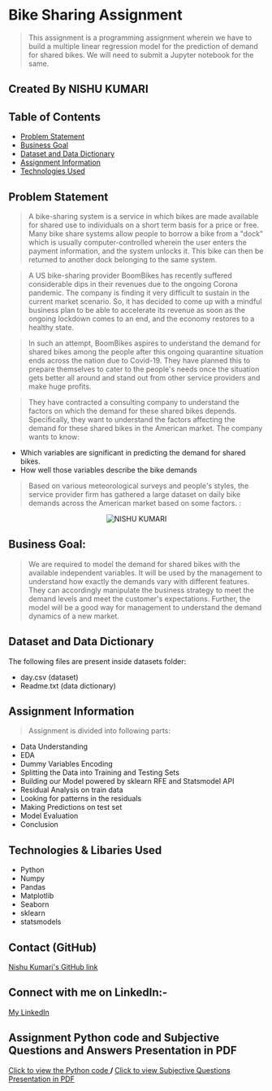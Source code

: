 # Bike Sharing Assignment
> This assignment is a programming assignment wherein we have to build a multiple linear regression model for the prediction of demand for shared bikes. We will need to submit a Jupyter notebook for the same.

## Created By NISHU KUMARI

## Table of Contents
* [Problem Statement](#problem-statement)
* [Business Goal](#business-goal)
* [Dataset and Data Dictionary](#dataset-and-data-dictionary)
* [Assignment Information](#assignment-information)
* [Technologies Used](#technologies-used)

## Problem Statement
> A bike-sharing system is a service in which bikes are made available for shared use to individuals on a short term basis for a price or free. Many bike share systems allow people to borrow a bike from a "dock" which is usually computer-controlled wherein the user enters the payment information, and the system unlocks it. This bike can then be returned to another dock belonging to the same system.


> A US bike-sharing provider BoomBikes has recently suffered considerable dips in their revenues due to the ongoing Corona pandemic. The company is finding it very difficult to sustain in the current market scenario. So, it has decided to come up with a mindful business plan to be able to accelerate its revenue as soon as the ongoing lockdown comes to an end, and the economy restores to a healthy state. 


> In such an attempt, BoomBikes aspires to understand the demand for shared bikes among the people after this ongoing quarantine situation ends across the nation due to Covid-19. They have planned this to prepare themselves to cater to the people's needs once the situation gets better all around and stand out from other service providers and make huge profits.


> They have contracted a consulting company to understand the factors on which the demand for these shared bikes depends. Specifically, they want to understand the factors affecting the demand for these shared bikes in the American market. The company wants to know:

- Which variables are significant in predicting the demand for shared bikes.
- How well those variables describe the bike demands
> Based on various meteorological surveys and people's styles, the service provider firm has gathered a large dataset on daily bike demands across the American market based on some factors. :

<center> <img src= "https://img.freepik.com/premium-photo/parking-rental-yellow-bicycles_247934-97.jpg?ga=GA1.1.765316027.1740234740&semt=ais_hybrid" alt="NISHU KUMARI"> </center>

## Business Goal:
> We are required to model the demand for shared bikes with the available independent variables. It will be used by the management to understand how exactly the demands vary with different features. They can accordingly manipulate the business strategy to meet the demand levels and meet the customer's expectations. Further, the model will be a good way for management to understand the demand dynamics of a new market. 

## Dataset and Data Dictionary
The following files are present inside datasets folder:
- day.csv (dataset)
- Readme.txt (data dictionary)

## Assignment Information
> Assignment is divided into following parts:
- Data Understanding
- EDA
- Dummy Variables Encoding
- Splitting the Data into Training and Testing Sets
- Building our Model powered by sklearn RFE and Statsmodel API
- Residual Analysis on train data
- Looking for patterns in the residuals
- Making Predictions on test set
- Model Evaluation
- Conclusion

## Technologies & Libaries Used
- Python 
- Numpy
- Pandas
- Matplotlib
- Seaborn
- sklearn
- statsmodels

## Contact (GitHub)
<a href="https://github.com/nishu-qatech"> Nishu Kumari's GitHub link </a>

## Connect with me on LinkedIn:-
<a href="https://www.linkedin.com/in/nishu-srivastava-95819474//">  My LinkedIn  </a>

## Assignment Python code and Subjective Questions and Answers Presentation in PDF
<a href= "NISHU_KUMARI_Bike_Sharing_Assignment.ipynb"> Click to view the Python code </a>   <b> / </b> <a href= "https://github.com/nishu-qatech/Bike_Sharing_Assignment/blob/main/Regression%2BSubjective%2BQuestions_NISHU.pdf">  Click to view Subjective Questions Presentation in PDF </a>